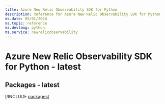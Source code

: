```yaml
---
title: Azure New Relic Observability SDK for Python
description: Reference for Azure New Relic Observability SDK for Python
ms.date: 05/01/2024
ms.topic: reference
ms.devlang: python
ms.service: newrelicobservability
---
```

# Azure New Relic Observability SDK for Python - latest
## Packages - latest
[!INCLUDE [packages](new-relic-observability-index.md)]